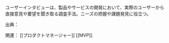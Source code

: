 ユーザーインタビューは、製品やサービスの開発において、実際のユーザーから直接意見や要望を聞き取る調査手法。ニーズの把握や課題発見に役立つ。

出典：

関連：
[[プロダクトマネージャー]] [[MVP]] 
